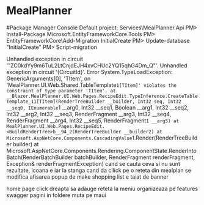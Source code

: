# MealPlanner

#Package Manager Console
Default project: Services\MealPlanner.Api
PM> Install-Package Microsoft.EntityFrameworkCore.Tools
PM> EntityFrameworkCore\Add-Migration InitialCreate
PM> Update-database "InitialCreate"
PM> Script-migration



Unhandled exception in circuit '"ZC0kdYy9m6TuL2LtCnjdEJH4xvCHUc2YQ15qhG4Dm_Q"'.	Unhandled exception in circuit '{CircuitId}'.	Error	System.TypeLoadException: GenericArguments[0], 'TItem', on 'MealPlanner.UI.Web.Shared.TableTemplate`1[TItem]' violates the constraint of type parameter 'TItem'. at __Blazor.MealPlanner.UI.Web.Pages.RecipeEdit.TypeInference.CreateTableTemplate_11[TItem](RenderTreeBuilder __builder, Int32 seq, Int32 __seq0, IEnumerable`1 __arg0, Int32 __seq1, Boolean __arg1, Int32 __seq2, Int32 __arg2, Int32 __seq3, RenderFragment __arg3, Int32 __seq4, RenderFragment __arg4, Int32 __seq5, RenderFragment`1 __arg5) at MealPlanner.UI.Web.Pages.RecipeEdit.<BuildRenderTree>b__94_2(RenderTreeBuilder __builder2) at Microsoft.AspNetCore.Components.CascadingValue`1.Render(RenderTreeBuilder builder) at Microsoft.AspNetCore.Components.Rendering.ComponentState.RenderIntoBatch(RenderBatchBuilder batchBuilder, RenderFragment renderFragment, Exception& renderFragmentException)
cand se cauta ceva si nu sunt rezultate, icoana e iar la stanga
cand da cllick pe o reteta din mealplan se modifica afisarea
popup de make shopping list e taiat de banner




home page
click dreapta sa adauge reteta la meniu
organizeaza pe features
swagger
pagini in foldere
muta pe maui
